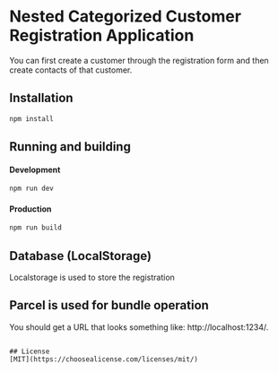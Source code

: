 # Nested Categorized Customer Registration Application

You can first create a customer through the registration form and then create contacts of that customer.

## Installation


```bash
npm install
```

## Running and building
#### Development
```python
npm run dev
```
#### Production
```python
npm run build
```

## Database (LocalStorage)

Localstorage is used to store the registration

## Parcel is used for bundle operation
You should get a URL that looks something like: http://localhost:1234/.
```

## License
[MIT](https://choosealicense.com/licenses/mit/)

